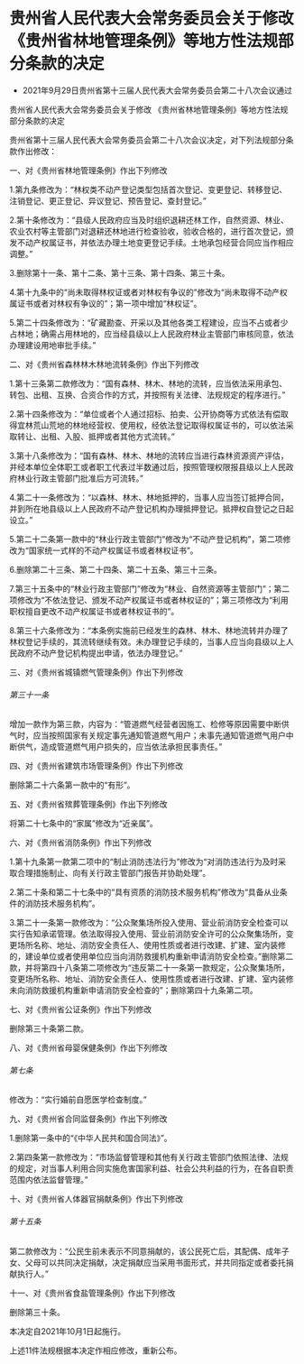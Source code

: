 # 贵州省人民代表大会常务委员会关于修改《贵州省林地管理条例》等地方性法规部分条款的决定

- 2021年9月29日贵州省第十三届人民代表大会常务委员会第二十八次会议通过

<!-- INFO END -->

贵州省人民代表大会常务委员会关于修改 《贵州省林地管理条例》等地方性法规 部分条款的决定

贵州省第十三届人民代表大会常务委员会第二十八次会议决定，对下列法规部分条款作出修改：

一、对《贵州省林地管理条例》作出下列修改

1.第九条修改为：“林权类不动产登记类型包括首次登记、变更登记、转移登记、注销登记、更正登记、异议登记、预告登记、查封登记。”

2.第十条修改为：“县级人民政府应当及时组织退耕还林工作，自然资源、林业、农业农村等主管部门对退耕还林地进行检查验收，验收合格的，进行首次登记，颁发不动产权属证书，并依法办理土地变更登记手续。土地承包经营合同应当作相应调整。”

3.删除第十一条、第十二条、第十三条、第十四条、第三十条。

4.第十九条中的“尚未取得林权证或者对林权有争议的”修改为“尚未取得不动产权属证书或者对林权有争议的”；第一项中增加“林权证”。

5.第二十四条修改为：“矿藏勘查、开采以及其他各类工程建设，应当不占或者少占林地；确需占用林地的，应当经县级以上人民政府林业主管部门审核同意，依法办理建设用地审批手续。”

二、对《贵州省森林林木林地流转条例》作出下列修改

1.第十三条第二款修改为：“国有森林、林木、林地的流转，应当依法采用承包、转包、出租、互换、合资合作的方式，并按照有关法律、法规规定的程序进行。”

2.第十四条修改为：“单位或者个人通过招标、拍卖、公开协商等方式依法有偿取得宜林荒山荒地的林地经营权、使用权，经依法登记取得权属证书的，可以依法采取转让、出租、入股、抵押或者其他方式流转。”

3.第十八条修改为：“国有森林、林木、林地的流转应当进行森林资源资产评估，并经本单位全体职工或者职工代表过半数通过后，按照管理权限报县级以上人民政府林业行政主管部门批准后方可流转。”

4.第二十一条修改为：“以森林、林木、林地抵押的，当事人应当签订抵押合同，并到所在地县级以上人民政府不动产登记机构办理抵押登记。抵押权自登记之日起设立。”

5.第二十二条第一款中的“林业行政主管部门”修改为“不动产登记机构”，第二项修改为“国家统一式样的不动产权属证书或者林权证书”。

6.删除第二十三条、第二十四条、第二十五条、第三十三条。

7.第三十五条中的“林业行政主管部门”修改为“林业、自然资源等主管部门”；第二项修改为“不依法登记、颁发不动产权属证书或者林权证的”；第三项修改为“利用职权擅自更改不动产权属证书或者林权证书的”。

8.第三十六条修改为：“本条例实施前已经发生的森林、林木、林地流转并办理了林权登记手续的，其流转继续有效。未办理登记手续的，当事人应当向县级以上人民政府不动产登记机构提出申请，依法办理登记。”

三、对《贵州省城镇燃气管理条例》作出下列修改

###### 第三十一条

增加一款作为第三款，内容为：“管道燃气经营者因施工、检修等原因需要中断供气时，应当按照国家有关规定事先通知管道燃气用户；未事先通知管道燃气用户中断供气，造成管道燃气用户损失的，应当依法承担民事责任。”

四、对《贵州省建筑市场管理条例》作出下列修改

删除第二十六条第一款中的“有形”。

五、对《贵州省殡葬管理条例》作出下列修改

将第二十七条中的“家属”修改为“近亲属”。

六、对《贵州省消防条例》作出下列修改

1.第十九条第一款第二项中的“制止消防违法行为”修改为“对消防违法行为及时采取合理措施制止、向有关行政主管部门报告并协助处理”。

2.第二十条和第二十七条中的“具有资质的消防技术服务机构”修改为“具备从业条件的消防技术服务机构”。

3.第二十一条第一款修改为：“公众聚集场所投入使用、营业前消防安全检查可以实行告知承诺管理。依法取得投入使用、营业前消防安全许可的公众聚集场所，变更场所名称、地址、消防安全责任人、使用性质或者进行改建、扩建、室内装修的，建设单位或者使用单位应当向消防救援机构重新申请消防安全检查。”删除第二款，并将第四十八条第二项修改为“违反第二十一条第一款规定，公众聚集场所，变更场所名称、地址、消防安全责任人、使用性质或者进行改建、扩建、室内装修未向消防救援机构重新申请消防安全检查的”；删除第四十九条第二项。

七、对《贵州省公证条例》作出下列修改

删除第三十条第二款。

八、对《贵州省母婴保健条例》作出下列修改

###### 第七条

修改为：“实行婚前自愿医学检查制度。”

九、对《贵州省合同监督条例》作出下列修改

1.删除第一条中的“《中华人民共和国合同法》”。

2.第四条第一款修改为：“市场监督管理和其他有关行政主管部门依照法律、法规的规定，对当事人利用合同实施危害国家利益、社会公共利益的行为，在各自职责范围内依法监督管理。”

十、对《贵州省人体器官捐献条例》作出下列修改

###### 第十五条

第二款修改为：“公民生前未表示不同意捐献的，该公民死亡后，其配偶、成年子女、父母可以共同决定捐献，决定捐献应当采用书面形式，并共同指定或者委托捐献执行人。”

十一、对《贵州省食盐管理条例》作出下列修改

删除第三十条。

本决定自2021年10月1日起施行。

上述11件法规根据本决定作相应修改，重新公布。
